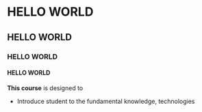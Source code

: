 # HELLO WORLD
## HELLO WORLD
### HELLO WORLD
#### HELLO WORLD
**This course** is designed to
- Introduce student to the fundamental knowledge, technologies 
